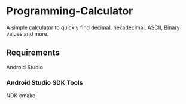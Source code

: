 # Programming-Calculator
A simple calculator to quickly find decimal, hexadecimal, ASCII, Binary values and more.

## Requirements
Android Studio

### Android Studio SDK Tools
NDK
cmake
